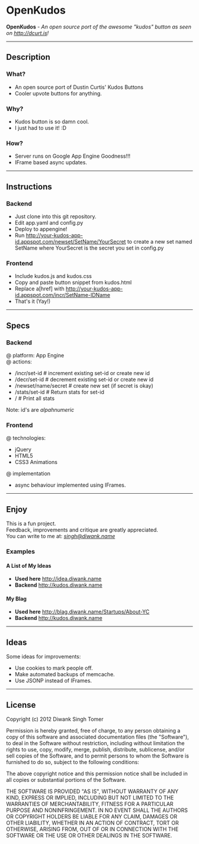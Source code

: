 # OpenKudos

**OpenKudos** - _An open source port of the awesome "kudos" button as seen on http://dcurt.is!_

* * *

## Description

### What?
* An open source port of Dustin Curtis' Kudos Buttons
* Cooler upvote buttons for anything.

### Why?
* Kudos button is so damn cool.
* I just had to use it! :D

### How?
* Server runs on Google App Engine Goodness!!!
* IFrame based async updates.

* * *

## Instructions

### Backend
* Just clone into this git repository.
* Edit app.yaml and config.py
* Deploy to appengine!
* Run http://your-kudos-app-id.appspot.com/newset/SetName/YourSecret to create a new set named SetName where YourSecret is the secret you set in config.py

### Frontend
* Include kudos.js and kudos.css
* Copy and paste button snippet from kudos.html
* Replace a[href] with http://your-kudos-app-id.appspot.com/incr/SetName-IDName
* That's it (Yay!)

* * *

## Specs

### Backend

@ platform: App Engine   
@ actions:   

- /incr/set-id              # increment existing set-id or create new id
- /decr/set-id              # decrement existing set-id or create new id
- /newset/name/secret       # create new set (if secret is okay)
- /stats/set-id             # Return stats for set-id
- /                         # Print all stats

Note: id's are _alpahnumeric_

### Frontend

@ technologies:

- jQuery
- HTML5
- CSS3 Animations

@ implementation

- async behaviour implemented using IFrames.

* * *

## Enjoy

This is a fun project.   
Feedback, improvements and critique are greatly appreciated.   
You can write to me at: *singh@diwank.name*   


### Examples

#### A List of My Ideas
* **Used here** http://idea.diwank.name
* **Backend** http://kudos.diwank.name

#### My Blag
* **Used here** http://blag.diwank.name/Startups/About-YC
* **Backend** http://kudos.diwank.name

* * *

## Ideas


Some ideas for improvements:

* Use cookies to mark people off.
* Make automated backups of memcache.
* Use JSONP instead of IFrames.

* * *

## License

Copyright (c) 2012 Diwank Singh Tomer

Permission is hereby granted, free of charge, to any person obtaining
a copy of this software and associated documentation files (the
"Software"), to deal in the Software without restriction, including
without limitation the rights to use, copy, modify, merge, publish,
distribute, sublicense, and/or sell copies of the Software, and to
permit persons to whom the Software is furnished to do so, subject to
the following conditions:

The above copyright notice and this permission notice shall be
included in all copies or substantial portions of the Software.

THE SOFTWARE IS PROVIDED "AS IS", WITHOUT WARRANTY OF ANY KIND,
EXPRESS OR IMPLIED, INCLUDING BUT NOT LIMITED TO THE WARRANTIES OF
MERCHANTABILITY, FITNESS FOR A PARTICULAR PURPOSE AND
NONINFRINGEMENT. IN NO EVENT SHALL THE AUTHORS OR COPYRIGHT HOLDERS BE
LIABLE FOR ANY CLAIM, DAMAGES OR OTHER LIABILITY, WHETHER IN AN ACTION
OF CONTRACT, TORT OR OTHERWISE, ARISING FROM, OUT OF OR IN CONNECTION
WITH THE SOFTWARE OR THE USE OR OTHER DEALINGS IN THE SOFTWARE.
